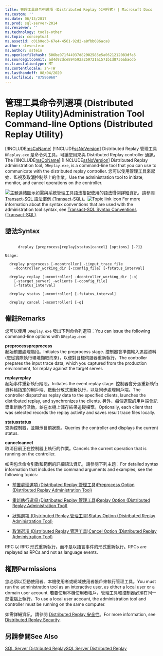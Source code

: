 ```yaml
---
title: 管理工具命令列選項 (Distributed Replay 公用程式) | Microsoft Docs
ms.custom: ''
ms.date: 06/13/2017
ms.prod: sql-server-2014
ms.reviewer: ''
ms.technology: tools-other
ms.topic: conceptual
ms.assetid: c01b0ed3-67e4-4561-92d2-a8fbb086aca8
author: stevestein
ms.author: sstein
ms.openlocfilehash: 506be071f44937d82902585e5a0621212083dfa5
ms.sourcegitcommit: ad4d92dce894592a259721a1571b1d8736abacdb
ms.translationtype: MT
ms.contentlocale: zh-TW
ms.lasthandoff: 08/04/2020
ms.locfileid: "87596960"
---
```

# <a name="administration-tool-command-line-options-distributed-replay-utility"></a><span data-ttu-id="a2985-102">管理工具命令列選項 (Distributed Replay Utility)</span><span class="sxs-lookup"><span data-stu-id="a2985-102">Administration Tool Command-line Options (Distributed Replay Utility)</span></span>
  <span data-ttu-id="a2985-103">[!INCLUDE[msCoName](../../includes/msconame-md.md)] [!INCLUDE[ssNoVersion](../../includes/ssnoversion-md.md)] Distributed Replay 管理工具 `DReplay.exe` 是命令列工具，可讓您用來與 Distributed Replay controller 通訊。</span><span class="sxs-lookup"><span data-stu-id="a2985-103">The [!INCLUDE[msCoName](../../includes/msconame-md.md)] [!INCLUDE[ssNoVersion](../../includes/ssnoversion-md.md)] Distributed Replay administration tool, `DReplay.exe`, is a command-line tool that you can use to communicate with the distributed replay controller.</span></span> <span data-ttu-id="a2985-104">您可以使用管理工具來起始、監視及取消控制器上的作業。</span><span class="sxs-lookup"><span data-stu-id="a2985-104">Use the administration tool to initiate, monitor, and cancel operations on the controller.</span></span>  
  
 <span data-ttu-id="a2985-105">![主題連結圖示](../../database-engine/media/topic-link.gif "主題連結圖示")如需與系統管理工具語法搭配使用的語法慣例詳細資訊，請參閱 [Transact-SQL 語法慣例 &#40;Transact-SQL&#41;](/sql/t-sql/language-elements/transact-sql-syntax-conventions-transact-sql)。</span><span class="sxs-lookup"><span data-stu-id="a2985-105">![Topic link icon](../../database-engine/media/topic-link.gif "Topic link icon") For more information about the syntax conventions that are used with the administration tool syntax, see [Transact-SQL Syntax Conventions &#40;Transact-SQL&#41;](/sql/t-sql/language-elements/transact-sql-syntax-conventions-transact-sql).</span></span>  
  
## <a name="syntax"></a><span data-ttu-id="a2985-106">語法</span><span class="sxs-lookup"><span data-stu-id="a2985-106">Syntax</span></span>  
  
```  
  
      dreplay {preprocess|replay|status|cancel} [options] [-?]}  
  
Usage:  
  
  dreplay preprocess [-mcontroller] -iinput_trace_file  
    -dcontroller_working_dir [-cconfig_file] [-fstatus_interval]  
  
  dreplay replay [-mcontroller] -dcontroller_working_dir [-o]  
    [-starget_server] -wclients [-cconfig_file]  
    [-fstatus_interval]  
  
  dreplay status [-mcontroller] [-fstatus_interval]  
  
  dreplay cancel [-mcontroller] [-q]   
```  
  
## <a name="remarks"></a><span data-ttu-id="a2985-107">備註</span><span class="sxs-lookup"><span data-stu-id="a2985-107">Remarks</span></span>  
 <span data-ttu-id="a2985-108">您可以使用 `DReplay.exe` 發出下列命令列選項：</span><span class="sxs-lookup"><span data-stu-id="a2985-108">You can issue the following command-line options with `DReplay.exe`:</span></span>  
  
 <span data-ttu-id="a2985-109">**preprocess**</span><span class="sxs-lookup"><span data-stu-id="a2985-109">**preprocess**</span></span>  
 <span data-ttu-id="a2985-110">起始前置處理階段。</span><span class="sxs-lookup"><span data-stu-id="a2985-110">Initiates the preprocess stage.</span></span> <span data-ttu-id="a2985-111">控制器會準備輸入追蹤資料 (您從實際執行環境擷取而來)，以便對目標伺服器重新執行。</span><span class="sxs-lookup"><span data-stu-id="a2985-111">The controller prepares the input trace data, which you captured from the production environment, for replay against the target server.</span></span>  
  
 <span data-ttu-id="a2985-112">**replay**</span><span class="sxs-lookup"><span data-stu-id="a2985-112">**replay**</span></span>  
 <span data-ttu-id="a2985-113">起始事件重新執行階段。</span><span class="sxs-lookup"><span data-stu-id="a2985-113">Initiates the event replay stage.</span></span> <span data-ttu-id="a2985-114">控制器會分派重新執行資料給指定的用戶端、啟動分散式重新執行，以及同步處理用戶端。</span><span class="sxs-lookup"><span data-stu-id="a2985-114">The controller dispatches replay data to the specified clients, launches the distributed replay, and synchronizes the clients.</span></span> <span data-ttu-id="a2985-115">另外，每個選取的用戶端會記錄重新執行活動，並在本機上儲存結果追蹤檔案。</span><span class="sxs-lookup"><span data-stu-id="a2985-115">Optionally, each client that was selected records the replay activity and saves result trace files locally.</span></span>  
  
 <span data-ttu-id="a2985-116">**status**</span><span class="sxs-lookup"><span data-stu-id="a2985-116">**status**</span></span>  
 <span data-ttu-id="a2985-117">查詢控制器，並顯示目前狀態。</span><span class="sxs-lookup"><span data-stu-id="a2985-117">Queries the controller and displays the current status.</span></span>  
  
 <span data-ttu-id="a2985-118">**cancel**</span><span class="sxs-lookup"><span data-stu-id="a2985-118">**cancel**</span></span>  
 <span data-ttu-id="a2985-119">取消目前正在控制器上執行的作業。</span><span class="sxs-lookup"><span data-stu-id="a2985-119">Cancels the current operation that is running on the controller.</span></span>  
  
 <span data-ttu-id="a2985-120">如需包含命令引數和範例的詳細語法資訊，請參閱下列主題：</span><span class="sxs-lookup"><span data-stu-id="a2985-120">For detailed syntax information that includes the command arguments and examples, see the following topics:</span></span>  
  
-   [<span data-ttu-id="a2985-121">前置處理選項 &#40;Distributed Replay 管理工具&#41;</span><span class="sxs-lookup"><span data-stu-id="a2985-121">Preprocess Option &#40;Distributed Replay Administration Tool&#41;</span></span>](preprocess-option-distributed-replay-administration-tool.md)  
  
-   [<span data-ttu-id="a2985-122">重新執行選項 &#40;Distributed Replay 管理工具&#41;</span><span class="sxs-lookup"><span data-stu-id="a2985-122">Replay Option &#40;Distributed Replay Administration Tool&#41;</span></span>](replay-option-distributed-replay-administration-tool.md)  
  
-   [<span data-ttu-id="a2985-123">狀態選項 &#40;Distributed Replay 管理工具&#41;</span><span class="sxs-lookup"><span data-stu-id="a2985-123">Status Option &#40;Distributed Replay Administration Tool&#41;</span></span>](status-option-distributed-replay-administration-tool.md)  
  
-   [<span data-ttu-id="a2985-124">取消選項 &#40;Distributed Replay 管理工具&#41;</span><span class="sxs-lookup"><span data-stu-id="a2985-124">Cancel Option &#40;Distributed Replay Administration Tool&#41;</span></span>](cancel-option-distributed-replay-administration-tool.md)  
  
 <span data-ttu-id="a2985-125">RPC 以 RPC 形式重新執行，而不是以語言事件的形式重新執行。</span><span class="sxs-lookup"><span data-stu-id="a2985-125">RPCs are replayed as RPCs and not as language events.</span></span>  
  
## <a name="permissions"></a><span data-ttu-id="a2985-126">權限</span><span class="sxs-lookup"><span data-stu-id="a2985-126">Permissions</span></span>  
 <span data-ttu-id="a2985-127">您必須以互動使用者、本機使用者或網域使用者帳戶來執行管理工具。</span><span class="sxs-lookup"><span data-stu-id="a2985-127">You must run the administration tool as an interactive user, as either a local user or a domain user account.</span></span> <span data-ttu-id="a2985-128">若要使用本機使用者帳戶，管理工具和控制器必須在同一部電腦上執行。</span><span class="sxs-lookup"><span data-stu-id="a2985-128">To use a local user account, the administration tool and controller must be running on the same computer.</span></span>  
  
 <span data-ttu-id="a2985-129">如需詳細資訊，請參閱 [Distributed Replay 安全性](distributed-replay-security.md)。</span><span class="sxs-lookup"><span data-stu-id="a2985-129">For more information, see [Distributed Replay Security](distributed-replay-security.md).</span></span>  
  
## <a name="see-also"></a><span data-ttu-id="a2985-130">另請參閱</span><span class="sxs-lookup"><span data-stu-id="a2985-130">See Also</span></span>  
 [<span data-ttu-id="a2985-131">SQL Server Distributed Replay</span><span class="sxs-lookup"><span data-stu-id="a2985-131">SQL Server Distributed Replay</span></span>](sql-server-distributed-replay.md)  
  
  
